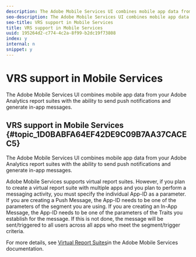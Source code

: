 ```yaml
---
description: The Adobe Mobile Services UI combines mobile app data from your Adobe Analytics report suites with the ability to send push notifications and generate in-app messages.
seo-description: The Adobe Mobile Services UI combines mobile app data from your Adobe Analytics report suites with the ability to send push notifications and generate in-app messages.
seo-title: VRS support in Mobile Services
title: VRS support in Mobile Services
uuid: 195264d2-c774-4c2a-8f99-b2dc19f73808
index: y
internal: n
snippet: y
---
```


# VRS support in Mobile Services

The Adobe Mobile Services UI combines mobile app data from your Adobe Analytics report suites with the ability to send push notifications and generate in-app messages.

## VRS support in Mobile Services {#topic_1D0BABFA64EF42DE9C09B7AA37CACEC5}

The Adobe Mobile Services UI combines mobile app data from your Adobe Analytics report suites with the ability to send push notifications and generate in-app messages. 

Adobe Mobile Services supports virtual report suites. However, if you plan to create a virtual report suite with multiple apps and you plan to perform a messaging activity, you must specify the individual App-ID as a parameter. If you are creating a Push Message, the App-ID needs to be one of the parameters of the segment you are using. If you are creating an In-App Message, the App-ID needs to be one of the parameters of the Traits you establish for the message. If this is not done, the message will be sent/triggered to all users across all apps who meet the segment/trigger criteria.

For more details, see [Virtual Report Suites](https://marketing.adobe.com/resources/help/en_US/mobile/c_mob_vrs.html)in the Adobe Mobile Services documentation. 
